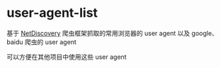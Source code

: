 # user-agent-list

基于 [NetDiscovery](https://github.com/fengzhizi715/NetDiscovery) 爬虫框架抓取的常用浏览器的 user agent 以及 google、baidu 爬虫的 user agent

可以方便在其他项目中使用这些 user agent